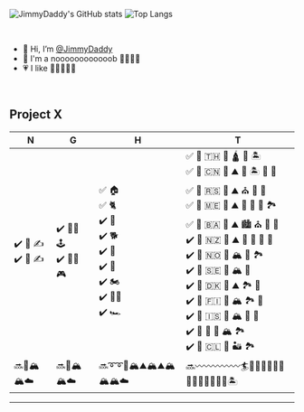 ![JimmyDaddy's GitHub stats](https://github-readme-stats-jimmydaddy.vercel.app/api?username=jimmydaddy&show_icons=true&theme=tokyonight&include_all_commits=true&hide_rank=true&count_private=true)
![Top Langs](https://github-readme-stats-jimmydaddy.vercel.app/api/top-langs?username=jimmydaddy&theme=tokyonight&layout=compact&hide=matlab)

<!--
  <img src="https://img.shields.io/github/followers/JimmyDaddy?label=Followers&style=flat&color=0e75b6" alt="JimmyDaddy"/>
  <img src="https://komarev.com/ghpvc/?username=JimmyDaddy&label=Visitors&color=0e75b6&style=flat" alt="JimmyDaddy" /> 
-->

<br />

* 👋 Hi, I’m [@JimmyDaddy](https://github.com/JimmyDaddy)
* 🌱 I'm a noooooooooooob 🙈🙉🙊🐒
* 💗 I like 🤩🤩🤩🤩🤩

<br />

## Project X

| N | G | H | T |
| ------- | ------- | ------- |  ------- |
| ✔️ 📖 ✍️ <br/> ✔️ 📗 ✍️ | ✔️ 👨‍💻 🕹️ <br/> ✔️ 👨‍💻 🎮 | ✅ 🏠 <br/> ✅ 🐈 <br/> ✔️ 🏡 <br/> ✔️ 🐕 <br/> ✔️ 🐩 <br/> ✔️ 🐒 <br/> ✔️ 🏍️ <br/> ✔️ 🚵‍♂️ <br/> ✔️ 🏎️ | ✅ 🛫 🇹🇭 🚌 🛕 🌊 🏝️ <br /> ✅ 🚗 🇨🇳 🚗 ⛰️ 🌊 🏝️ 🎪 🌄  <br /> ✅ 🛬 🇷🇸 🚗 ⛰️ ⛪ 🕌 🏰  <br /> ✅ 🚗 🇲🇪 🚗 ⛰️ 🌊 🌴 🌅 🏞️ <br/> ✅ 🚗 🇧🇦 🚗 ⛰️ 🏙️ ⛪ 🕌 🏰 <br/> ✔️ 🛬 🇳🇿 🚗 ⛰️ 🌊 🌴 🌋 🌄 <br/> ✔️ 🛫 🇳🇴 🚐 🏔️ 🌄 🏞️ <br/> ✔️ 🚐 🇸🇪 🚐 🏔️ 🌄  <br/> ✔️ 🚗 🇩🇰 🚗 ⛰️ 🏞️ 🌄 <br/> ✔️ 🚗 🇫🇮 🚗 🏔️ 🏞️ 🌄  <br/> ✔️ 🛫 🇮🇸 🚗 🏔️ 🧊 🌊  <br/> ✔️ 🛬 🏴󠁧󠁢󠁳󠁣󠁴󠁿 🚗 🏔️ 🏞️ <br/> ✔️ 🛫 🇨🇱 🚗 🏜️ 🏞️  |
| 🔜🧗🏔️🏔️☁️ | 🔜🧗🏔️🏔️☁️ | 🔜➰➰🧗🏔️⛰️🏔️⛰️🏔️🏔️🏔️☁️  | 🔜〰️〰️〰️〰️〰️🏄🌊🌊🌊🌊🌊🌊🌊🌊🌊🌊🌊🌊🌊🏝️ |

---
<!--
### N

✔️ 📖 ✍️

### G

✔️ 👨‍💻 🕹️

### H

✔️ 🏡 🐕 🐩 🐈 🐒

### T

##### Progress
⛰️〰️〰️〰️〰️〰️🏄🌊🌊🌊🌊🌊🌊🌊🌊🌊🌊🌊🌊🌊🏝️

##### List

✅ 🛫 🇹🇭 🚌 🛕 🌊 🏝️  
✅ 🚗 🇨🇳 🚗 ⛰️ 🌊 🏝️ 🎪 🌄  
✅ 🛬 🇷🇸 🚗 ⛰️ ⛪ 🕌 🏰  
✅ 🚗 🇲🇪 🚗 ⛰️ 🌊 🌴 🌅 🏞️  
✅ 🚗 🇧🇦 🚗 ⛰️ 🏙️ ⛪ 🕌 🏰  
✔️ 🛬 🇳🇿 🚗 ⛰️ 🌊 🌴 🌋 🌄    
✔️ 🛫 🇳🇴 🚐 🏔️ 🌄 🏞️    
✔️ 🚐 🇸🇪 🚐 🏔️ 🌄  
✔️ 🚗 🇩🇰 🚗 ⛰️ 🏞️ 🌄  
✔️ 🚗 🇫🇮 🚗 🏔️ 🏞️ 🌄  
✔️ 🛫 🇮🇸 🚗 🏔️ 🧊 🌊  
✔️ 🛬 🏴󠁧󠁢󠁳󠁣󠁴󠁿 🚗 🏔️ 🏞️    
✔️ 🛫 🇨🇱 🚗 🏜️ 🏞️  
-->

<!--
[![JimmyDaddy's wakatime stats](https://github-readme-stats-jimmydaddy.vercel.app/api/wakatime?username=JimmyDaddy&range=last_7_days&theme=tokyonight)](https://github.com/anuraghazra/github-readme-stats)
-->
